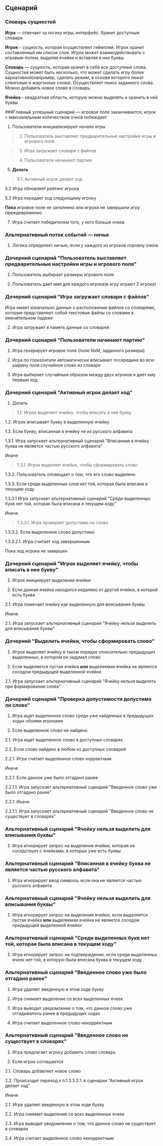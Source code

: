 ## Сценарий

### Словарь сущностей

**Игра** — отвечает за логику игры, интерфейс. Хранит доступные словари.

**Игрок** - сущность, которая осуществляет геймплей. Игрок хранит составленный им список слов. 
Игрок может взаимодействовать с игровым полем, выделяя ячейки и вставляя в них буквы

**Словарь** — сущность, которая хранит в себе все доступные слова. Сущностей может быть несколько, что может сделать 
игру более вариативной(например, сделать режим, в основе которого лежат сленговые и жаргонные слова). Осуществляет поиск
заданного слова. Можно добавить новое слово в словарь.

**Ячейка** - квадратная область, которую можно выделять и хранить в ней буквы

###Главный успешный сценарий — игровое поле заканчивается, игрок с максимальным количеством очков побеждает

1. Пользователи инициализируют начало игры

>2. Пользователь выставляет предварительные настройки игры и игрового поля

>3. Игра загружает словари с файлов

>4. Пользователи начинают партию

5. **Делать**

> 5.1. Активный игрок делает ход
> 
5.2 Игра обновляет рейтинг игрока
 
5.2 Игра передает ход следующему игроку

**Пока** игровое поле не заполнено или игроки не завершили игру преждевременно

7. Игра считает победителем того, у кого больше очков

### Альтернативный поток событий — ничья

1. Логика определяет ничью, если у каждого из игроков поровну очков

### Дочерний сценарий "Пользователь выставляет предварительные настройки игры и игрового поля"

1. Пользователь выбирает размеры игрового поля

2. Пользователь дает имя для каждого игрока(в игру играют 2 игрока)

### Дочерний сценарий "Игра загружает словари с файлов"

Игра имеет изначально данные о расположении файлов со словарями, которые представляют собой текстовые файлы 
   со словами в именительном падеже
   
2. Игра загружает в память данные со словарей

### Дочерний сценарий "Пользователи начинают партию"

1. Игра генерирует игровое поле (поле NxM, заданного размера)

2. Игра по горизонтали автоматически вписывает посередине во всю ширину поля случайное слово из словаря

3. Игра выбирает случайным образом между двух игроков и дает ему первым ход


### Дочерний сценарий "Активный игрок делает ход"

1. Делать

> 1.1. Игрок выделяет ячейку, чтобы вписать в нее букву

1.2. Игрок вписывает букву в выделенную ячейку

1.3. Если букву, вписанная в ячейку не из русского алфавита

1.3.1. Игра запускает альтернативный сценарий "Вписанная в ячейку буква не является частью русского алфавита"

Иначе

> 1.3.1. Игрок выделяет ячейки, чтобы сформировать слово

1.3.2. Пользователь оповещает о том, что его слово выделено

1.3.3. Если среди выделенных слов нет той, которая была вписана в текущем ходу

1.3.3.1 Игра запускает альтернативный сценарий "Среди выделенных букв нет той, которая была вписана в текущем ходу"

Иначе

> 1.3.3.1. Игра проверяет допустимо ли слово

1.3.3.2. Если выделенное слово допустимо

1.3.3.2.1. Игра считает ход завершенным

Пока ход игрока не завершен

### Дочерний сценарий "Игрок выделяет ячейку, чтобы вписать в нее букву"

1. Игрок инициирует выделение ячейки

2. Если данная ячейка находится недалеко от другой ячейки, в которой есть буква

2.1. Игра помечает ячейку как выделенную для вписывания буквы

Иначе

2.1. Игра запускает альтернативный сценарий "Ячейку нельзя выделить для вписывания буквы"

### Дочерний "Выделить ячейки, чтобы сформировать слово"

1. Игрок выделяет ячейку в таком порядке относительно предыдущих выделенных, в котором он задумал слово

2. Если выделяется пустая ячейка **или** выделяемая ячейка не является соседом предыдущей выделенной ячейки

2.1. Игра запускает альтернативный сценарий "Ячейку нельзя выделять при формировании слова"

### Дочерний сценарий "Проверка допустимости допустимо ли слово"

1. Игра ищет выделенное слово среди уже найденных в предыдущих ходах обоими игроками

2. Если выделенное слово не найдено

2.1. Игра ищет выделенное слово в доступных словарях

2.2. Если слово найдено в любом из доступных словарей

2.2.1. Игра считает выделенное слово корректным

Иначе

2.2.1. Если данное уже было отгадано ранее

2.2.1.1. Игра запускает альтернативный сценарий "Введенное слово уже было отгадано ранее"

2.2.1. Иначе

2.2.1.1. Игра запускает альтернативный сценарий "Введенное слово не существует в словарях"

### Альтернативный сценарий "Ячейку нельзя выделить для вписывания буквы"

1. Игра игнорирует запрос на выделение ячейки, которая не соседствует с ячейками, в которых уже есть буквы

### Альтернативный сценарий "Вписанная в ячейку буква не является частью русского алфавита"

1. Игра игнорирует ввод символа, если она не является частью русского алфавита

### Альтернативный сценарий "Ячейку нельзя выделить для вписывания буквы"

1. Игра игнорирует запрос на выделение ячейки, если выделяется пустая ячейка **или** выделяемая ячейка не является 
   соседом предыдущей выделенной ячейки
   
### Альтернативный сценарий "Среди выделенных букв нет той, которая была вписана в текущем ходу"

1. Игра игнорирует запрос на подтверждение, если среди выделенных ячеек нет той, в которую была вписана буква в текущем 
   ходу
   
### Альтернативный сценарий "Введенное слово уже было отгадано ранее"

1. Игра удаляет введенную в этом ходе букву

2. Игра снимает выделение со всех выделенных ячеек

3. Игра выводит уведомление о том, что данное слово уже отгадывалось ранее в предыдущих ходах
   
4. Игра считает выделенное слово некорректным

### Альтернативный сценарий "Введенное слово не существует в словарях"

1. Игра предлагает игроку добавить слово словарь

2. Если игрок соглашается

2.1. Словарь добавляет новое слово

2.2. Происходит переход к п.1.3.3.2.1. в сценарии "Активный игрок делает ход"

Иначе

2.1. Игра удаляет введенную в этом ходе букву

2.2. Игра снимает выделение со всех выделенных ячеек

2.3. Игра выводит уведомление о том, что данное слово не существует в словарях

2.4. Игра считает выделенное слово некорректным


